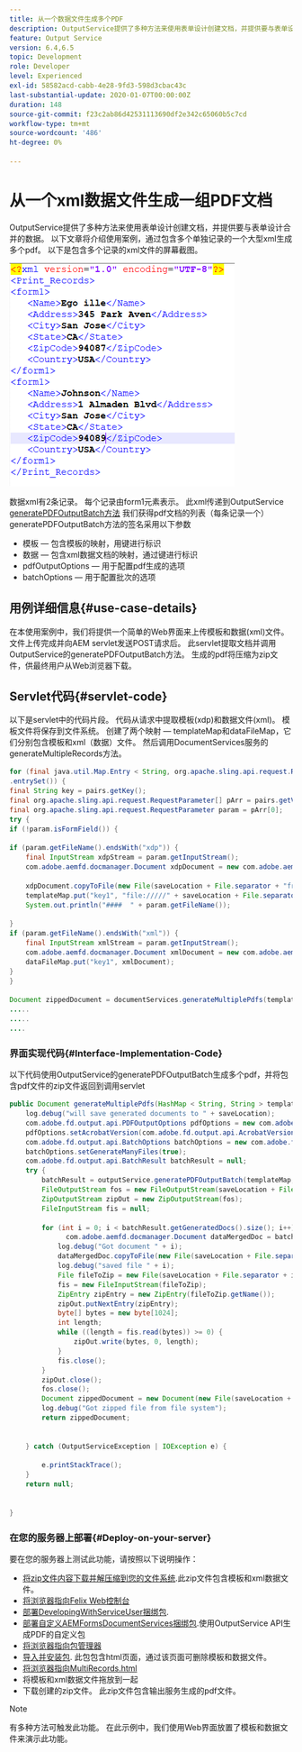 ```yaml
---
title: 从一个数据文件生成多个PDF
description: OutputService提供了多种方法来使用表单设计创建文档，并提供要与表单设计合并的数据。 了解如何从包含多个单独记录的一个大型xml生成多个PDF。
feature: Output Service
version: 6.4,6.5
topic: Development
role: Developer
level: Experienced
exl-id: 58582acd-cabb-4e28-9fd3-598d3cbac43c
last-substantial-update: 2020-01-07T00:00:00Z
duration: 148
source-git-commit: f23c2ab86d42531113690df2e342c65060b5c7cd
workflow-type: tm+mt
source-wordcount: '486'
ht-degree: 0%

---
```


# 从一个xml数据文件生成一组PDF文档

OutputService提供了多种方法来使用表单设计创建文档，并提供要与表单设计合并的数据。 以下文章将介绍使用案例，通过包含多个单独记录的一个大型xml生成多个pdf。
以下是包含多个记录的xml文件的屏幕截图。

![multi-record-xml](assets/multi-record-xml.PNG)

数据xml有2条记录。 每个记录由form1元素表示。 此xml传递到OutputService [generatePDFOutputBatch方法](https://helpx.adobe.com/aem-forms/6/javadocs/com/adobe/fd/output/api/OutputService.html) 我们获得pdf文档的列表（每条记录一个） generatePDFOutputBatch方法的签名采用以下参数

* 模板 — 包含模板的映射，用键进行标识
* 数据 — 包含xml数据文档的映射，通过键进行标识
* pdfOutputOptions — 用于配置pdf生成的选项
* batchOptions — 用于配置批次的选项



## 用例详细信息{#use-case-details}

在本使用案例中，我们将提供一个简单的Web界面来上传模板和数据(xml)文件。 文件上传完成并向AEM servlet发送POST请求后。 此servlet提取文档并调用OutputService的generatePDFOutputBatch方法。 生成的pdf将压缩为zip文件，供最终用户从Web浏览器下载。

## Servlet代码{#servlet-code}

以下是servlet中的代码片段。 代码从请求中提取模板(xdp)和数据文件(xml)。 模板文件将保存到文件系统。 创建了两个映射 — templateMap和dataFileMap，它们分别包含模板和xml（数据）文件。 然后调用DocumentServices服务的generateMultipleRecords方法。

```java
for (final java.util.Map.Entry < String, org.apache.sling.api.request.RequestParameter[] > pairs: params
.entrySet()) {
final String key = pairs.getKey();
final org.apache.sling.api.request.RequestParameter[] pArr = pairs.getValue();
final org.apache.sling.api.request.RequestParameter param = pArr[0];
try {
if (!param.isFormField()) {

if (param.getFileName().endsWith("xdp")) {
    final InputStream xdpStream = param.getInputStream();
    com.adobe.aemfd.docmanager.Document xdpDocument = new com.adobe.aemfd.docmanager.Document(xdpStream);

    xdpDocument.copyToFile(new File(saveLocation + File.separator + "fromui.xdp"));
    templateMap.put("key1", "file://///" + saveLocation + File.separator + "fromui.xdp");
    System.out.println("####  " + param.getFileName());

}
if (param.getFileName().endsWith("xml")) {
    final InputStream xmlStream = param.getInputStream();
    com.adobe.aemfd.docmanager.Document xmlDocument = new com.adobe.aemfd.docmanager.Document(xmlStream);
    dataFileMap.put("key1", xmlDocument);
}
}

Document zippedDocument = documentServices.generateMultiplePdfs(templateMap, dataFileMap,saveLocation);
.....
.....
....
```

### 界面实现代码{#Interface-Implementation-Code}

以下代码使用OutputService的generatePDFOutputBatch生成多个pdf，并将包含pdf文件的zip文件返回到调用servlet

```java
public Document generateMultiplePdfs(HashMap < String, String > templateMap, HashMap < String, Document > dataFileMap, String saveLocation) {
    log.debug("will save generated documents to " + saveLocation);
    com.adobe.fd.output.api.PDFOutputOptions pdfOptions = new com.adobe.fd.output.api.PDFOutputOptions();
    pdfOptions.setAcrobatVersion(com.adobe.fd.output.api.AcrobatVersion.Acrobat_11);
    com.adobe.fd.output.api.BatchOptions batchOptions = new com.adobe.fd.output.api.BatchOptions();
    batchOptions.setGenerateManyFiles(true);
    com.adobe.fd.output.api.BatchResult batchResult = null;
    try {
        batchResult = outputService.generatePDFOutputBatch(templateMap, dataFileMap, pdfOptions, batchOptions);
        FileOutputStream fos = new FileOutputStream(saveLocation + File.separator + "zippedfile.zip");
        ZipOutputStream zipOut = new ZipOutputStream(fos);
        FileInputStream fis = null;

        for (int i = 0; i < batchResult.getGeneratedDocs().size(); i++) {
              com.adobe.aemfd.docmanager.Document dataMergedDoc = batchResult.getGeneratedDocs().get(i);
            log.debug("Got document " + i);
            dataMergedDoc.copyToFile(new File(saveLocation + File.separator + i + ".pdf"));
            log.debug("saved file " + i);
            File fileToZip = new File(saveLocation + File.separator + i + ".pdf");
            fis = new FileInputStream(fileToZip);
            ZipEntry zipEntry = new ZipEntry(fileToZip.getName());
            zipOut.putNextEntry(zipEntry);
            byte[] bytes = new byte[1024];
            int length;
            while ((length = fis.read(bytes)) >= 0) {
                zipOut.write(bytes, 0, length);
            }
            fis.close();
        }
        zipOut.close();
        fos.close();
        Document zippedDocument = new Document(new File(saveLocation + File.separator + "zippedfile.zip"));
        log.debug("Got zipped file from file system");
        return zippedDocument;


    } catch (OutputServiceException | IOException e) {

        e.printStackTrace();
    }
    return null;


}
```

### 在您的服务器上部署{#Deploy-on-your-server}

要在您的服务器上测试此功能，请按照以下说明操作：

* [将zip文件内容下载并解压缩到您的文件系统](assets/mult-records-template-and-xml-file.zip).此zip文件包含模板和xml数据文件。
* [将浏览器指向Felix Web控制台](http://localhost:4502/system/console/bundles)
* [部署DevelopingWithServiceUser捆绑包](/help/forms/assets/common-osgi-bundles/DevelopingWithServiceUser.jar).
* [部署自定义AEMFormsDocumentServices捆绑包](/help/forms/assets/common-osgi-bundles/AEMFormsDocumentServices.core-1.0-SNAPSHOT.jar).使用OutputService API生成PDF的自定义包
* [将浏览器指向包管理器](http://localhost:4502/crx/packmgr/index.jsp)
* [导入并安装包](assets/generate-multiple-pdf-from-xml.zip). 此包包含html页面，通过该页面可删除模板和数据文件。
* [将浏览器指向MultiRecords.html](http://localhost:4502/content/DocumentServices/Multirecord.html？)
* 将模板和xml数据文件拖放到一起
* 下载创建的zip文件。 此zip文件包含输出服务生成的pdf文件。

>[!NOTE]
>有多种方法可触发此功能。 在此示例中，我们使用Web界面放置了模板和数据文件来演示此功能。
